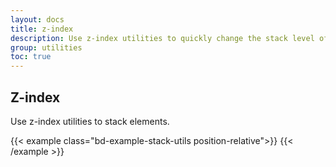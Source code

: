 ```yaml
---
layout: docs
title: z-index
description: Use z-index utilities to quickly change the stack level of an element in its stacking context.
group: utilities
toc: true
---
```


## Z-index

Use z-index utilities to stack elements.

{{< example class="bd-example-stack-utils position-relative">}}
<span class="z-index-n1 position-absolute d-block bg-primary"></span>
<span class="z-index-0 position-absolute d-block bg-secondary"></span>
<span class="z-index-1 position-absolute d-block bg-success"></span>
<span class="z-index-2 position-absolute d-block bg-warning"></span>
{{< /example >}}
